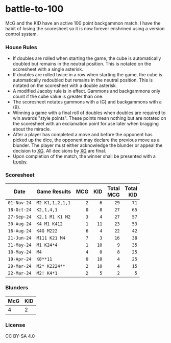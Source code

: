 # battle-to-100

McG and the KID have an active 100 point backgammon match. I have the habit
of losing the scoresheet so it is now forever enshrined using a version
control system.

### House Rules

- If doubles are rolled when starting the game, the cube is automatically
doubled but remains in the neutral position. This is notated on the
scoresheet with a single asterisk.
- If doubles are rolled twice in a row when starting the game, the cube
is automatically redoubled but remains in the neutral position. This is
notated on the scoresheet with a double asterisk.
- A modified Jacoby rule is in effect. Gammons and backgammons only count
if the cube value is greater than one.
- The scoresheet notates gammons with a (G) and backgammons with a (B).
- Winning a game with a final roll of doubles when doubles are required
to win awards "style points". These points mean nothing but are notated on the
scoresheet with an exclamation point for use later when bragging about the
miracle.
- After a player has completed a move and before the opponent has picked up
the dice, the opponent may declare the previous move as a blunder. The player must
either acknowledge the blunder or appeal the decision to [XG](https://www.extremegammon.com/).
All decisions by [XG](https://www.extremegammon.com/) are final. 
- Upon completion of the match, the winner shall be presented with a [trophy](https://www.yourprops.com/Puggy-Weaver-Bowling-Record-Trophy-original-set-dressing-pieces-Married-With-Children-TV-1987-YP821656.html).

### Scoresheet

| Date        | Game Results      | MCG  | KID  | Total<br/>MCG | Total<br/>KID |
|-------------|-------------------|-----:|-----:|--------------:|--------------:|
| `01-Nov-24` | `M2 K1,1,2,1,1`   |  `2` |  `6` |          `29` |         `71`  | 
| `18-Oct-24` | `K2,1,4,1`        |  `0` |  `8` |          `27` |         `65`  |
| `27-Sep-24` | `K2,1 M1 K1 M2`   |  `3` |  `4` |          `27` |         `57`  |
| `30-Aug-24` | `K4 M1 K412`      |  `1` | `11` |          `23` |         `53`  |
| `16-Aug-24` | `K4G M222`        |  `6` |  `4` |          `22` |         `42`  |
| `21-Jun-24` | `M111 K21 M4`     |  `7` |  `3` |          `16` |         `38`  | 
| `31-May-24` | `M1 K24*4`        |  `1` | `10` |           `9` |         `35`  |
| `10-May-24` | `M4`              |  `4` |  `0` |           `8` |         `25`  |
| `19-Apr-24` | `K8**11`          |  `0` | `10` |           `4` |         `25`  |
| `29-Mar-24` | `M2* K2224**`     |  `2` | `10` |           `4` |         `15`  | 
| `22-Mar-24` | `M2! K4*1`        |  `2` |  `5` |           `2` |          `5`  |

### Blunders

| McG | KID |
|-----|-----|
| 4   | 2   |

### License

CC BY-SA 4.0
